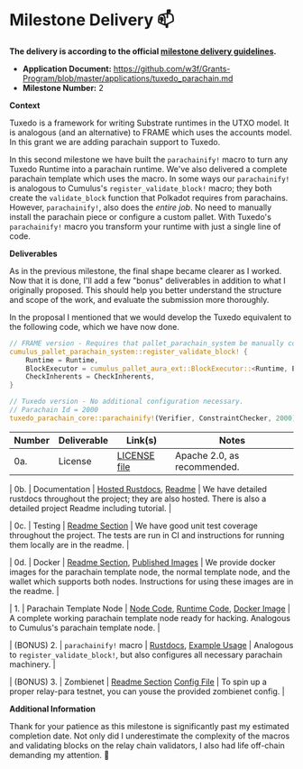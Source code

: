 # Milestone Delivery :mailbox:

**The delivery is according to the official [milestone delivery guidelines](https://github.com/w3f/Grants-Program/blob/master/docs/Support%20Docs/milestone-deliverables-guidelines.md).** 

* **Application Document:** https://github.com/w3f/Grants-Program/blob/master/applications/tuxedo_parachain.md
* **Milestone Number:** 2

**Context**

Tuxedo is a framework for writing Substrate runtimes in the UTXO model. It is analogous (and an alternative) to FRAME which uses the accounts model. In this grant we are adding parachain support to Tuxedo.

In this second milestone we have built the `parachainify!` macro to turn any Tuxedo Runtime into a parachain runtime. We've also delivered a complete parachain template which uses the macro. In some ways our `parachainify!` is analogous to Cumulus's `register_validate_block!` macro; they both create the `validate_block` function that Polkadot requires from parachains. However, `parachainify!`, also does the _entire job_. No need to manually install the parachain piece or configure a custom pallet. With Tuxedo's `parachainify!` macro you transform your runtime with just a single line of code.

**Deliverables**

As in the previous milestone, the final shape became clearer as I worked. Now that it is done, I'll add a few "bonus" deliverables in addition to what I originally proposed. This should help you better understand the structure and scope of the work, and evaluate the submission more thoroughly.

In the proposal I mentioned that we would develop the Tuxedo equivalent to the following code, which we have now done.
```rust
// FRAME version - Requires that pallet_parachain_system be manually configured previously
cumulus_pallet_parachain_system::register_validate_block! {
	Runtime = Runtime,
	BlockExecutor = cumulus_pallet_aura_ext::BlockExecutor::<Runtime, Executive>,
	CheckInherents = CheckInherents,
}

// Tuxedo version - No additional configuration necessary.
// Parachain Id = 2000
tuxedo_parachain_core::parachainify!(Verifier, ConstraintChecker, 2000);
```

| Number | Deliverable | Link(s)       | Notes |
| ------ | ----------- | ------------- |------------- |
| 0a.    | License     | [LICENSE file](https://github.com/Off-Narrative-Labs/Tuxedo/blob/main/LICENSE) | Apache 2.0, as recommended. | 

| 0b.    | Documentation | [Hosted Rustdocs](https://off-narrative-labs.github.io/Tuxedo), [Readme](https://github.com/Off-Narrative-Labs/Tuxedo#readme) | We have detailed rustdocs throughout the project; they are also hosted. There is also a detailed project Readme including tutorial. | 

| 0c.    | Testing     | [Readme Section](https://github.com/Off-Narrative-Labs/Tuxedo#testing-and-code-quality) | We have good unit test coverage throughout the project. The tests are run in CI and instructions for running them locally are in the readme. |

| 0d.    | Docker      | [Readme Section](https://github.com/Off-Narrative-Labs/Tuxedo#docker), [Published Images](https://github.com/orgs/Off-Narrative-Labs/packages) | We provide docker images for the parachain template node, the normal template node, and the wallet which supports both nodes. Instructions for using these images are in the readme. |

| 1.     | Parachain Template Node | [Node Code](https://github.com/Off-Narrative-Labs/Tuxedo/tree/main/parachain-node), [Runtime Code](https://github.com/Off-Narrative-Labs/Tuxedo/tree/main/tuxedo-parachain-runtime), [Docker Image](https://github.com/Off-Narrative-Labs/Tuxedo/pkgs/container/tuxedo-parachain) | A complete working parachain template node ready for hacking. Analogous to Cumulus's parachain template node. |

| (BONUS) 2.  | `parachainify!` macro | [Rustdocs](https://off-narrative-labs.github.io/Tuxedo/tuxedo_parachain_core/macro.parachainify.html), [Example Usage](https://github.com/Off-Narrative-Labs/Tuxedo/blob/main/tuxedo-parachain-runtime/src/lib.rs#L63-L64) | Analogous to `register_validate_block!`, but also configures all necessary parachain machinery. |

| (BONUS) 3. | Zombienet | [Readme Section](https://github.com/Off-Narrative-Labs/Tuxedo#zombienet) [Config File](https://github.com/Off-Narrative-Labs/Tuxedo/blob/main/zombienet.toml) | To spin up a proper relay-para testnet, you can youse the provided zombienet config. |


**Additional Information**

Thank for your patience as this milestone is significantly past my estimated completion date. Not only did I underestimate the complexity of the macros and validating blocks on the relay chain validators, I also had life off-chain demanding my attention. :pray:
